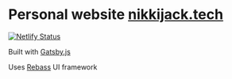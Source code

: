 # Personal website [nikkijack.tech](https://nikkijack.tech)

[![Netlify Status](https://api.netlify.com/api/v1/badges/7b71a93e-95b0-42b6-a04b-a92a606b4ee0/deploy-status)](https://app.netlify.com/sites/kind-jackson-f897f3/deploys)

Built with [Gatsby.js](https://www.gatsbyjs.org/)

Uses [Rebass](https://jxnblk.com/rebass/) UI framework 

